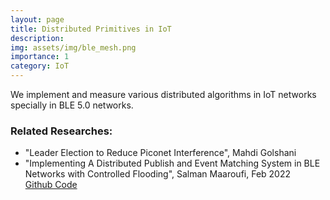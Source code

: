 ```yaml
---
layout: page
title: Distributed Primitives in IoT
description: 
img: assets/img/ble_mesh.png
importance: 1
category: IoT
---
```

We implement and measure various distributed algorithms in IoT networks specially in BLE 5.0 networks.

<h3>Related Researches:</h3>
<ul>
	<li>"Leader Election to Reduce Piconet Interference", Mahdi Golshani</li>
	<li>
		"Implementing A Distributed Publish and Event Matching System in BLE Networks with Controlled Flooding", Salman Maaroufi, Feb 2022
		<br>
		<a href="https://github.com/iot-kntu/controlled-BlueFlood">Github Code</a>
	</li>
</ul> 

